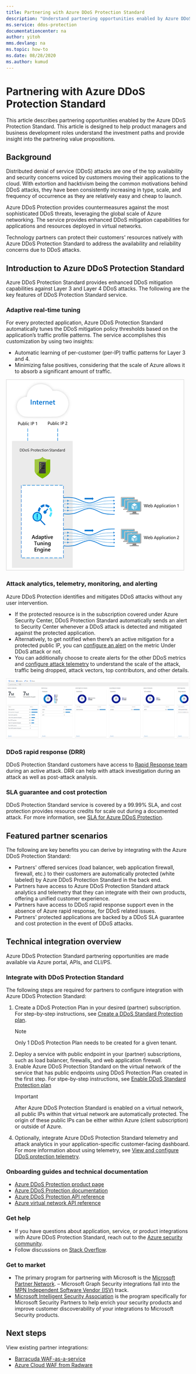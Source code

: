 ```yaml
---
title: Partnering with Azure DDoS Protection Standard 
description: "Understand partnering opportunities enabled by Azure DDoS Protection Standard."
ms.service: ddos-protection
documentationcenter: na
author: yitoh
mms.devlang: na
ms.topic: how-to
ms.date: 08/28/2020
ms.author: kumud
---
```

# Partnering with Azure DDoS Protection Standard
This article describes partnering opportunities enabled by the Azure DDoS Protection Standard. This article is designed to help product managers and business development roles understand the investment paths and provide insight into the partnering value propositions.

## Background
Distributed denial of service (DDoS) attacks are one of the top availability and security concerns voiced by customers moving their applications to the cloud. With extortion and hacktivism being the common motivations behind DDoS attacks, they have been consistently increasing in type, scale, and frequency of occurrence as they are relatively easy and cheap to launch.

Azure DDoS Protection provides countermeasures against the most sophisticated DDoS threats, leveraging the global scale of Azure networking. The service provides enhanced DDoS mitigation capabilities for applications and resources deployed in virtual networks.

Technology partners can protect their customers' resources natively with Azure DDoS Protection Standard to address the availability and reliability concerns due to DDoS attacks.

## Introduction to Azure DDoS Protection Standard
Azure DDoS Protection Standard provides enhanced DDoS mitigation capabilities against Layer 3 and Layer 4 DDoS attacks. The following are the key features of DDoS Protection Standard service.

### Adaptive real-time tuning
For every protected application, Azure DDoS Protection Standard automatically tunes the DDoS mitigation policy thresholds based on the application’s traffic profile patterns. The service accomplishes this customization by using two insights:

- Automatic learning of per-customer (per-IP) traffic patterns for Layer 3 and 4.
- Minimizing false positives, considering that the scale of Azure allows it to absorb a significant amount of traffic.

![Adaptive real time tuning](./media/ddos-protection-partner-onboarding/real-time-tuning.png)

### Attack analytics, telemetry, monitoring, and alerting
Azure DDoS Protection identifies and mitigates DDoS attacks without any user intervention.

- If the protected resource is in the subscription covered under Azure Security Center, DDoS Protection Standard automatically sends an alert to Security Center whenever a DDoS attack is detected and mitigated against the protected application.
- Alternatively, to get notified when there’s an active mitigation for a protected public IP, you can [configure an alert](alerts.md) on the metric Under DDoS attack or not.
- You can additionally choose to create alerts for the other DDoS metrics and [configure attack telemetry](telemetry.md) to understand the scale of the attack, traffic being dropped, attack vectors, top contributors, and other details.

![DDoS metrics](./media/ddos-protection-partner-onboarding/ddos-metrics.png)

### DDoS rapid response (DRR)
DDoS Protection Standard customers have access to [Rapid Response team](ddos-rapid-response.md) during an active attack. DRR can help with attack investigation during an attack as well as post-attack analysis.

### SLA guarantee and cost protection
DDoS Protection Standard service is covered by a 99.99% SLA, and cost protection provides resource credits for scale out during a documented attack. For more information, see [SLA for Azure DDoS Protection](https://azure.microsoft.com/support/legal/sla/ddos-protection/v1_0/).

## Featured partner scenarios
The following are key benefits you can derive by integrating with the Azure DDoS Protection Standard:

- Partners' offered services (load balancer, web application firewall, firewall, etc.) to their customers are automatically protected (white labeled) by Azure DDoS Protection Standard in the back end.
- Partners have access to Azure DDoS Protection Standard attack analytics and telemetry that they can integrate with their own products, offering a unified customer experience.  
- Partners have access to DDoS rapid response support even in the absence of Azure rapid response, for DDoS related issues.
- Partners' protected applications are backed by a DDoS SLA guarantee and cost protection in the event of DDoS attacks.

## Technical integration overview
Azure DDoS Protection Standard partnering opportunities are made available via Azure portal, APIs, and CLI/PS.

### Integrate with DDoS Protection Standard
The following steps are required for partners to configure integration with Azure DDoS Protection Standard:
1. Create a DDoS Protection Plan in your desired (partner) subscription. For step-by-step instructions, see [Create a DDoS Standard Protection plan](manage-ddos-protection.md#create-a-ddos-protection-plan).
   > [!NOTE]
   > Only 1 DDoS Protection Plan needs to be created for a given tenant. 
2. Deploy a service with public endpoint in your (partner) subscriptions, such as load balancer, firewalls, and web application firewall. 
3. Enable Azure DDoS Protection Standard on the virtual network of the service that has public endpoints using DDoS Protection Plan created in the first step. For stpe-by-step instructions, see [Enable DDoS Standard Protection plan](manage-ddos-protection.md#enable-ddos-protection-for-an-existing-virtual-network)
   > [!IMPORTANT] 
   > After Azure DDoS Protection Standard is enabled on a virtual network, all public IPs within that virtual network are automatically protected. The origin of these public IPs can be either within Azure (client subscription) or outside of Azure. 
4. Optionally, integrate Azure DDoS Protection Standard telemetry and attack analytics in your application-specific customer-facing dashboard. For more information about using telemetry, see [View and configure DDoS protection telemetry](telemetry.md). 

### Onboarding guides and technical documentation

- [Azure DDoS Protection product page](https://azure.microsoft.com/services/ddos-protection/)
- [Azure DDoS Protection documentation](ddos-protection-overview.md)
- [Azure DDoS Protection API reference](/rest/api/virtualnetwork/ddosprotectionplans)
- [Azure virtual network API reference](/rest/api/virtualnetwork/virtualnetworks)

### Get help

- If you have questions about application, service, or product integrations with Azure DDoS Protection Standard, reach out to the [Azure security community](https://techcommunity.microsoft.com/t5/security-identity/bd-p/Azure-Security).
- Follow discussions on [Stack Overflow](https://stackoverflow.com/tags/azure-ddos/).

### Get to market

- The primary program for partnering with Microsoft is the [Microsoft Partner Network](https://partner.microsoft.com/). 
– Microsoft Graph Security integrations fall into the [MPN Independent Software Vendor (ISV)](https://partner.microsoft.com/saas-solution-guide) track.
- [Microsoft Intelligent Security Association](https://www.microsoft.com/security/business/intelligent-security-association?rtc=1) is the program specifically for Microsoft Security Partners to help enrich your security products and improve customer discoverability of your integrations to Microsoft Security products.

## Next steps
View existing partner integrations:

- [Barracuda WAF-as-a-service](https://www.barracuda.com/waf-as-a-service)
- [Azure Cloud WAF from Radware](https://www.radware.com/resources/microsoft-azure/)
